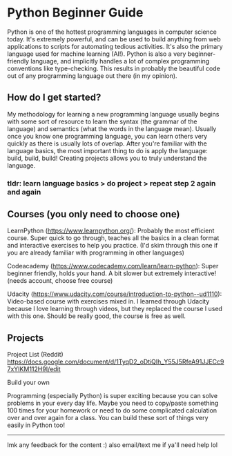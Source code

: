 # Python Beginner Guide
Python is one of the hottest programming languages in computer science today. It's extremely powerful, and can be used to build anything from web applications to scripts for automating tedious activities. It's also the primary language used for machine learning (AI!). Python is also a very beginner-friendly language, and implicitly handles a lot of complex programming conventions like type-checking. This results in probably the beautiful code out of any programming language out there (in my opinion).


## How do I get started?
My methodology for learning a new programming language usually begins with some sort of resource to learn the syntax (the grammar of the language) and semantics (what the words in the language mean). Usually once you know one programming language, you can learn others very quickly as there is usually lots of overlap. After you're familiar with the language basics, the most important thing to do is apply the language: build, build, build! Creating projects allows you to truly understand the language.

### tldr: learn language basics > do project > repeat step 2 again and again


## Courses (you only need to choose one)
LearnPython (https://www.learnpython.org/): Probably the most efficient course. Super quick to go through, teaches all the basics in a clean format and interactive exercises to help you practice. (I'd skim through this one if you are already familiar with programming in other languages)

Codeacademy (https://www.codecademy.com/learn/learn-python): Super beginner friendly, holds your hand. A bit slower but extremely interactive! (needs account, choose free course)

Udacity (https://www.udacity.com/course/introduction-to-python--ud1110): Video-based course with exercises mixed in. I learned through Udacity because I love learning through videos, but they replaced the course I used with this one. Should be really good, the course is free as well. 


## Projects
Project List (Reddit) https://docs.google.com/document/d/1TyqD2_oDtiQIh_Y55J5RfeA91JJECc97xYIKM112H9I/edit

Build your own

Programming (especially Python) is super exciting because you can solve problems in your every day life. Maybe you need to copy/paste something 100 times for your homework or need to do some complicated calculation over and over again for a class. You can build these sort of things very easily in Python too!


---

lmk any feedback for the content :) also email/text me if ya'll need help lol
